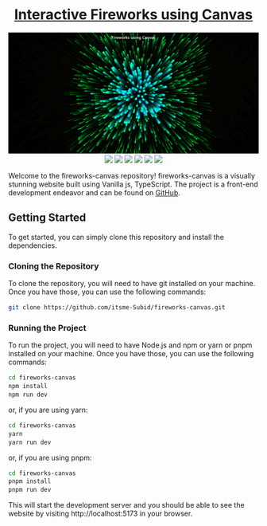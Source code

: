 <div align="center">

# [Interactive Fireworks using Canvas](https://fireworks-canvas.vercel.app/)

![](https://raw.githubusercontent.com/itsme-Subid/fireworks-canvas/master/preview.webp)
![](https://img.shields.io/github/languages/top/itsme-Subid/fireworks-canvas?style=for-the-badge)
![](https://img.shields.io/github/languages/count/itsme-Subid/fireworks-canvas?style=for-the-badge)
![](https://img.shields.io/github/languages/code-size/itsme-Subid/fireworks-canvas?style=for-the-badge)
![](https://img.shields.io/github/repo-size/itsme-Subid/fireworks-canvas?style=for-the-badge)
![](https://img.shields.io/github/last-commit/itsme-Subid/fireworks-canvas?style=for-the-badge)
![](https://img.shields.io/github/commit-activity/w/itsme-Subid/fireworks-canvas?style=for-the-badge)

</div>

Welcome to the fireworks-canvas repository! fireworks-canvas is a visually stunning website built using Vanilla js, TypeScript. The project is a front-end development endeavor and can be found on [GitHub](https://github.com/itsme-Subid/fireworks-canvas).

## Getting Started

To get started, you can simply clone this repository and install the dependencies.

### Cloning the Repository

To clone the repository, you will need to have git installed on your machine. Once you have those, you can use the following commands:

```bash
git clone https://github.com/itsme-Subid/fireworks-canvas.git
```

### Running the Project

To run the project, you will need to have Node.js and npm or yarn or pnpm installed on your machine. Once you have those, you can use the following commands:

```bash
cd fireworks-canvas
npm install
npm run dev
```

or, if you are using yarn:

```bash
cd fireworks-canvas
yarn
yarn run dev
```

or, if you are using pnpm:

```bash
cd fireworks-canvas
pnpm install
pnpm run dev
```

This will start the development server and you should be able to see the website by visiting http://localhost:5173 in your browser.
